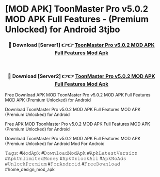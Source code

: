 # [MOD APK] ToonMaster Pro v5.0.2 MOD APK Full Features - (Premium Unlocked) for Android 3tjbo



<div align="center">
<h3>🔴 Download [Server1] 👉👉 <a href="https://momento.my/?title=ToonMaster_Pro_v5.0.2_MOD_APK_Full_Features">ToonMaster Pro v5.0.2 MOD APK Full Features Mod Apk</a></h3><br>

<h3>🔴 Download [Server2] 👉👉 <a href="https://momento.my/?title=ToonMaster_Pro_v5.0.2_MOD_APK_Full_Features">ToonMaster Pro v5.0.2 MOD APK Full Features Mod Apk</a></h3>
</div>



Free Download APK MOD ToonMaster Pro v5.0.2 MOD APK Full Features MOD APK (Premium Unlocked) for Android

Download ToonMaster Pro v5.0.2 MOD APK Full Features MOD APK (Premium Unlocked) for Android

Free APK MOD ToonMaster Pro v5.0.2 MOD APK Full Features MOD APK (Premium Unlocked) for Android

Download ToonMaster Pro v5.0.2 MOD APK Full Features MOD APK (Premium Unlocked) for Android Mod For Android

𝚃𝚊𝚐𝚜: #𝙼𝚘𝚍𝙰𝚙𝚔 #𝙳𝚘𝚠𝚗𝚕𝚘𝚊𝚍𝙼𝚘𝚍𝙰𝚙𝚔 #𝙰𝚙𝚔𝙻𝚊𝚝𝚎𝚜𝚝𝚅𝚎𝚛𝚜𝚒𝚘𝚗 #𝙰𝚙𝚔𝚄𝚗𝚕𝚒𝚖𝚒𝚝𝚎𝚍𝙼𝚘𝚗𝚎𝚢 #𝙰𝚙𝚔𝚄𝚗𝚕𝚘𝚌𝚔𝙰𝚕𝚕 #𝙰𝚙𝚔𝙽𝚘𝙰𝚍𝚜 #𝚄𝚗𝚕𝚘𝚌𝚔𝙿𝚛𝚎𝚖𝚒𝚞𝚖 #𝙵𝚘𝚛𝙰𝚗𝚍𝚛𝚘𝚒𝚍 #𝙵𝚛𝚎𝚎𝙳𝚘𝚠𝚗𝚕𝚘𝚊𝚍 #home_design_mod_apk

